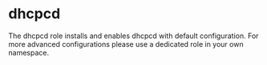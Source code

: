 # dhcpcd

The dhcpcd role installs and enables dhcpcd with default
configuration.  For more advanced configurations please use a
dedicated role in your own namespace.

